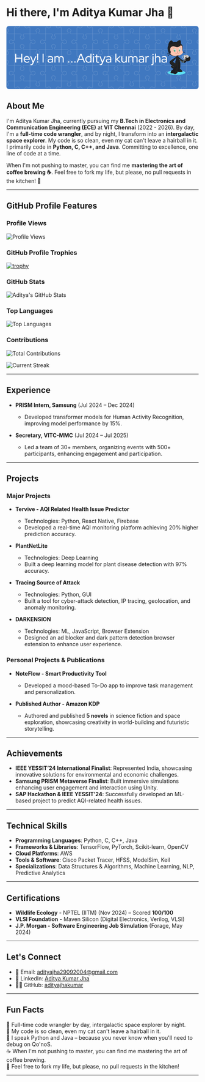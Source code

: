 # Hi there, I'm Aditya Kumar Jha 👋

![Profile Banner](./github-header-image.png)

## About Me

I'm Aditya Kumar Jha, currently pursuing my **B.Tech in Electronics and Communication Engineering (ECE)** at **VIT Chennai** (2022 - 2026). By day, I'm a **full-time code wrangler**, and by night, I transform into an **intergalactic space explorer**. My code is so clean, even my cat can't leave a hairball in it. I primarily code in **Python, C, C++, and Java**. Committing to excellence, one line of code at a time.

When I'm not pushing to master, you can find me **mastering the art of coffee brewing ☕**. Feel free to fork my life, but please, no pull requests in the kitchen! 🍕

---

## GitHub Profile Features

### Profile Views

![Profile Views](https://komarev.com/ghpvc/?username=adityajhakumar)

### GitHub Profile Trophies

[![trophy](https://github-profile-trophy.vercel.app/?username=adityajhakumar&theme=onedark)](https://github.com/ryo-ma/github-profile-trophy)

### GitHub Stats

![Aditya's GitHub Stats](https://github-readme-stats.vercel.app/api?username=adityajhakumar&show_icons=true&theme=radical)

### Top Languages

![Top Languages](https://github-readme-stats.vercel.app/api/top-langs/?username=adityajhakumar&layout=compact&theme=radical)

### Contributions

![Total Contributions](https://github-readme-stats.vercel.app/api?username=adityajhakumar&count_private=true&show_icons=true&theme=radical)

![Current Streak](https://github-readme-streak-stats.herokuapp.com/?user=adityajhakumar&theme=radical)

---

## Experience

- **PRISM Intern, Samsung** (Jul 2024 – Dec 2024)  
  - Developed transformer models for Human Activity Recognition, improving model performance by 15%.

- **Secretary, VITC-MMC** (Jul 2024 – Jul 2025)  
  - Led a team of 30+ members, organizing events with 500+ participants, enhancing engagement and participation.

---

## Projects

### Major Projects

- **Tervive - AQI Related Health Issue Predictor**  
  - Technologies: Python, React Native, Firebase  
  - Developed a real-time AQI monitoring platform achieving 20% higher prediction accuracy.

- **PlantNetLite**  
  - Technologies: Deep Learning  
  - Built a deep learning model for plant disease detection with 97% accuracy.

- **Tracing Source of Attack**  
  - Technologies: Python, GUI  
  - Built a tool for cyber-attack detection, IP tracing, geolocation, and anomaly monitoring.

- **DARKENSION**  
  - Technologies: ML, JavaScript, Browser Extension  
  - Designed an ad blocker and dark pattern detection browser extension to enhance user experience.

### Personal Projects & Publications

- **NoteFlow - Smart Productivity Tool**  
  - Developed a mood-based To-Do app to improve task management and personalization.

- **Published Author - Amazon KDP**  
  - Authored and published **5 novels** in science fiction and space exploration, showcasing creativity in world-building and futuristic storytelling.

---

## Achievements

- **IEEE YESSIT’24 International Finalist**: Represented India, showcasing innovative solutions for environmental and economic challenges.  
- **Samsung PRISM Metaverse Finalist**: Built immersive simulations enhancing user engagement and interaction using Unity.  
- **SAP Hackathon & IEEE YESSIT’24**: Successfully developed an ML-based project to predict AQI-related health issues.  

---

## Technical Skills

- **Programming Languages**: Python, C, C++, Java  
- **Frameworks & Libraries**: TensorFlow, PyTorch, Scikit-learn, OpenCV  
- **Cloud Platforms**: AWS  
- **Tools & Software**: Cisco Packet Tracer, HFSS, ModelSim, Keil  
- **Specializations**: Data Structures & Algorithms, Machine Learning, NLP, Predictive Analytics  

---

## Certifications

- **Wildlife Ecology** - NPTEL (IITM) (Nov 2024) – Scored **100/100**  
- **VLSI Foundation** - Maven Silicon (Digital Electronics, Verilog, VLSI)  
- **J.P. Morgan - Software Engineering Job Simulation** (Forage, May 2024)  

---

## Let's Connect

- 📧 Email: [adityajha29092004@gmail.com](mailto:adityajha29092004@gmail.com)  
- 💼 LinkedIn: [Aditya Kumar Jha](https://www.linkedin.com/in/aditya-kumar-jha-b0b669252)  
- 🐱‍💻 GitHub: [adityajhakumar](https://github.com/adityajhakumar)  

---

## Fun Facts

🚀 Full-time code wrangler by day, intergalactic space explorer by night.  
🐾 My code is so clean, even my cat can't leave a hairball in it.  
🔧 I speak Python and Java – because you never know when you'll need to debug on Qo'noS.  
☕ When I'm not pushing to master, you can find me mastering the art of coffee brewing.  
🍕 Feel free to fork my life, but please, no pull requests in the kitchen!  

---

